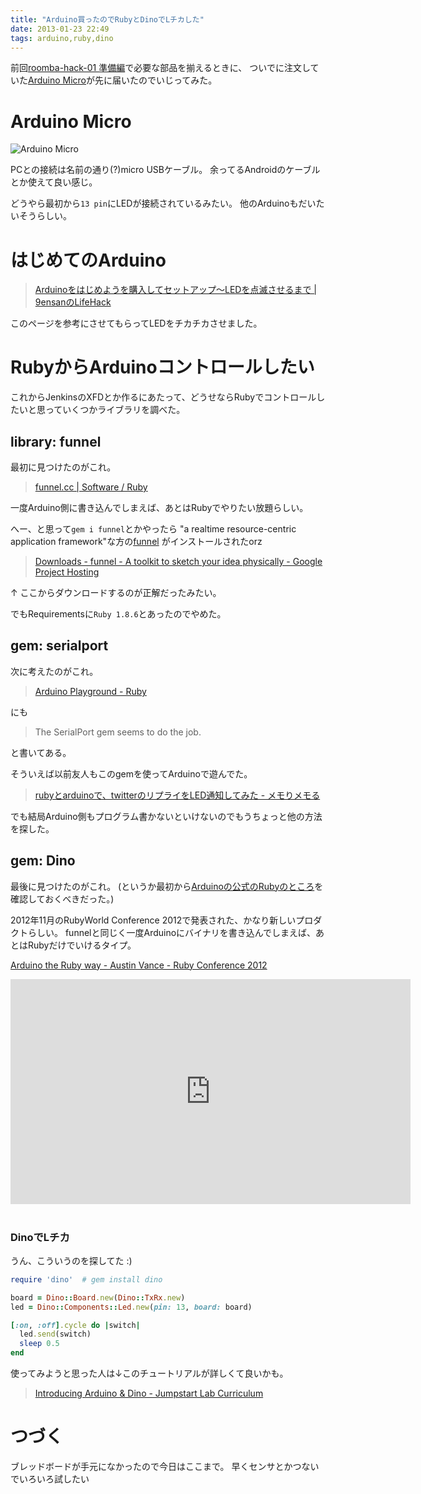 ```yaml
---
title: "Arduino買ったのでRubyとDinoでLチカした"
date: 2013-01-23 22:49
tags: arduino,ruby,dino
---
```


前回[roomba-hack-01 準備編](http://fukayatsu.github.com/2013/01/21/roomba-hack-01/)で必要な部品を揃えるときに、
ついでに注文していた[Arduino Micro](http://www.switch-science.com/products/detail.php?product_id=1120)が先に届いたのでいじってみた。

# Arduino Micro

![Arduino Micro](https://lh4.googleusercontent.com/-ICg8dyo-5eU/UP_oaT5a_-I/AAAAAAAAJxQ/K1MWoZt_u14/s865/IMG_20130123_223909.jpg)

PCとの接続は名前の通り(?)micro USBケーブル。
余ってるAndroidのケーブルとか使えて良い感じ。

どうやら最初から`13 pin`にLEDが接続されているみたい。
他のArduinoもだいたいそうらしい。

# はじめてのArduino
> [Arduinoをはじめようを購入してセットアップ〜LEDを点滅させるまで | 9ensanのLifeHack](http://9ensan.com/blog/diy/diy-arduino-setup-led-flash/)

このページを参考にさせてもらってLEDをチカチカさせました。

# RubyからArduinoコントロールしたい
これからJenkinsのXFDとか作るにあたって、どうせならRubyでコントロールしたいと思っていくつかライブラリを調べた。

## library: funnel
最初に見つけたのがこれ。

> [funnel.cc | Software / Ruby](http://funnel.cc/Software/Ruby)

一度Arduino側に書き込んでしまえば、あとはRubyでやりたい放題らしい。

へー、と思って`gem i funnel`とかやったら
"a realtime resource-centric application framework"な方の[funnel](https://github.com/dansimpson/funnel)
がインストールされたorz

> [Downloads - funnel - A toolkit to sketch your idea physically - Google Project Hosting](http://code.google.com/p/funnel/downloads/list)

↑ ここからダウンロードするのが正解だったみたい。

でもRequirementsに`Ruby 1.8.6`とあったのでやめた。

## gem: serialport
次に考えたのがこれ。

> [Arduino Playground - Ruby](http://playground.arduino.cc/interfacing/ruby)

にも

> The SerialPort gem seems to do the job.

と書いてある。

そういえば以前友人もこのgemを使ってArduinoで遊んでた。
> [rubyとarduinoで、twitterのリプライをLED通知してみた - メモりメモる](http://hatone.hateblo.jp/entry/2012/02/12/160257)


でも結局Arduino側もプログラム書かないといけないのでもうちょっと他の方法を探した。

## gem: Dino
最後に見つけたのがこれ。
(というか最初から[Arduinoの公式のRubyのところ](http://playground.arduino.cc/interfacing/ruby)を確認しておくべきだった。)

2012年11月のRubyWorld Conference 2012で発表された、かなり新しいプロダクトらしい。
funnelと同じく一度Arduinoにバイナリを書き込んでしまえば、あとはRubyだけでいけるタイプ。

[Arduino the Ruby way - Austin Vance - Ruby Conference 2012](http://confreaks.com/videos/1294-rubyconf2012-arduino-the-ruby-way)

<script async class="speakerdeck-embed" data-id="5098572bc5f78d0002010edb" data-ratio="1.2994923857868" src="//speakerdeck.com/assets/embed.js"></script>

<iframe width="640" height="360" src="http://www.youtube.com/embed/oUIor6GK-qA" frameborder="0" allowfullscreen></iframe>
<br>
<br>

### DinoでLチカ
うん、こういうのを探してた :)

```ruby
require 'dino'  # gem install dino

board = Dino::Board.new(Dino::TxRx.new)
led = Dino::Components::Led.new(pin: 13, board: board)

[:on, :off].cycle do |switch|
  led.send(switch)
  sleep 0.5
end
```

使ってみようと思った人は↓このチュートリアルが詳しくて良いかも。

> [Introducing Arduino & Dino - Jumpstart Lab Curriculum](http://tutorials.jumpstartlab.com/projects/arduino/introducing_arduino.html)


# つづく
ブレッドボードが手元になかったので今日はここまで。
早くセンサとかつないでいろいろ試したい